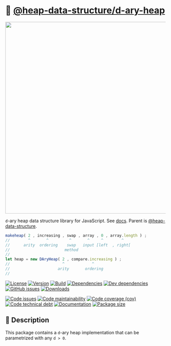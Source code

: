 :octopus:
[@heap-data-structure/d-ary-heap](https://heap-data-structure.github.io/d-ary-heap)
==

<p align="center">
<img src="https://raw.githubusercontent.com/heap-data-structure/d-ary-heap/main/media/sketch.svg" width="600">
</p>

`d`-ary heap data structure library for JavaScript.
See [docs](https://heap-data-structure.github.io/d-ary-heap).
Parent is [@heap-data-structure](https://github.com/heap-data-structure/about).

```js
makeheap( 2 , increasing , swap , array , 0 , array.length ) ;
//        ^       ^         ^       ^     ^        ^
//      arity  ordering    swap   input [left  , right[
//                        method
//
let heap = new DAryHeap( 2 , compare.increasing ) ;
//                       ^            ^
//                     arity       ordering
//
```

[![License](https://img.shields.io/github/license/heap-data-structure/d-ary-heap.svg)](https://raw.githubusercontent.com/heap-data-structure/d-ary-heap/main/LICENSE)
[![Version](https://img.shields.io/npm/v/@heap-data-structure/d-ary-heap.svg)](https://www.npmjs.org/package/@heap-data-structure/d-ary-heap)
[![Build](https://img.shields.io/travis/heap-data-structure/d-ary-heap/main.svg)](https://travis-ci.org/heap-data-structure/d-ary-heap/branches)
[![Dependencies](https://img.shields.io/david/heap-data-structure/d-ary-heap.svg)](https://david-dm.org/heap-data-structure/d-ary-heap)
[![Dev dependencies](https://img.shields.io/david/dev/heap-data-structure/d-ary-heap.svg)](https://david-dm.org/heap-data-structure/d-ary-heap?type=dev)
[![GitHub issues](https://img.shields.io/github/issues/heap-data-structure/d-ary-heap.svg)](https://github.com/heap-data-structure/d-ary-heap/issues)
[![Downloads](https://img.shields.io/npm/dm/@heap-data-structure/d-ary-heap.svg)](https://www.npmjs.org/package/@heap-data-structure/d-ary-heap)

[![Code issues](https://img.shields.io/codeclimate/issues/heap-data-structure/d-ary-heap.svg)](https://codeclimate.com/github/heap-data-structure/d-ary-heap/issues)
[![Code maintainability](https://img.shields.io/codeclimate/maintainability/heap-data-structure/d-ary-heap.svg)](https://codeclimate.com/github/heap-data-structure/d-ary-heap/trends/churn)
[![Code coverage (cov)](https://img.shields.io/codecov/c/gh/heap-data-structure/d-ary-heap/main.svg)](https://codecov.io/gh/heap-data-structure/d-ary-heap)
[![Code technical debt](https://img.shields.io/codeclimate/tech-debt/heap-data-structure/d-ary-heap.svg)](https://codeclimate.com/github/heap-data-structure/d-ary-heap/trends/technical_debt)
[![Documentation](https://heap-data-structure.github.io/d-ary-heap/badge.svg)](https://heap-data-structure.github.io/d-ary-heap/source.html)
[![Package size](https://img.shields.io/bundlephobia/minzip/@heap-data-structure/d-ary-heap)](https://bundlephobia.com/result?p=@heap-data-structure/d-ary-heap)

## :newspaper: Description
This package contains a `d`-ary heap implementation that can be parametrized
with any `d > 0`.
